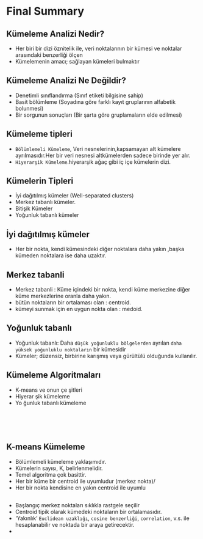 # Final Summary

## Kümeleme Analizi Nedir?
* Her biri bir dizi öznitelik ile, veri noktalarının bir kümesi ve noktalar arasındaki benzerliği ölçen
* Kümelemenin amacı; sağlayan kümeleri bulmaktır

## Kümeleme Analizi Ne Değildir?
* Denetimli sınıflandırma (Sınıf etiketi bilgisine sahip)
* Basit bölümleme (Soyadına göre farklı kayıt gruplarının alfabetik bolunmesi)
* Bir sorgunun sonuçları (Bir şarta göre gruplamaların elde edilmesi)

## Kümeleme tipleri
* ```Bölümlemeli Kümeleme```, Veri nesnelerinin,kapsamayan alt kümelere ayrılmasıdır.Her bir veri nesnesi altkümelerden sadece birinde
yer alır.
*  ```Hiyerarşik Kümeleme```.hiyerarşik ağaç gibi iç içe kümelerin dizi.

## Kümelerin Tipleri
* İyi dağıtılmış kümeler (Well-separated clusters)
*  Merkez tabanlı kümeler.
*  Bitişik Kümeler
*  Yoğunluk tabanlı kümeler

## İyi dağıtılmış kümeler
* Her bir nokta,  kendi kümesindeki diğer noktalara daha yakın ,başka kümeden noktalara ise daha uzaktır.

## Merkez tabanli
* Merkez tabanli : Küme içindeki bir nokta, kendi küme merkezine diğer küme merkezlerine oranla daha yakın.
* bütün noktaların bir ortalaması olan : centroid.
*  kümeyi sunmak için en uygun nokta olan : medoid.

## Yoğunluk tabanlı
* Yoğunluk tabanlı: Daha ```düşük yoğunluklu bölgelerden``` ayrılan ```daha yüksek yoğunluklu noktaların``` bir kümesidir
* Kümeler; düzensiz, birbirine karışmış veya gürültülü olduğunda 
kullanılır.

## Kümeleme Algoritmaları
* K-means ve onun çe
şitleri
*  Hiyerar
şik kümeleme
*  Yo
ğunluk tabanlı kümeleme 


<br>
<br>
<br>

## K-means Kümeleme 
* Bölümlemeli kümeleme yaklaşımıdır.
* Kümelerin sayısı, K, belirlenmelidir.
* Temel algoritma çok basittir.
* Her bir küme bir centroid ile uyumludur (merkez nokta)/
* Her bir nokta kendisine en yakın centroid ile uyumlu

## 
* Başlangıç merkez noktaları sıklıkla rastgele seçilir
* Centroid tipik olarak kümedeki noktaların bir ortalamasıdır.
* ‘Yakınlık’ ```Euclidean uzaklığı```, ```cosine benzerliği```, ```correlation```, v.s. ile hesaplanabilir ve  noktada bir 
araya getirecektir.
*

